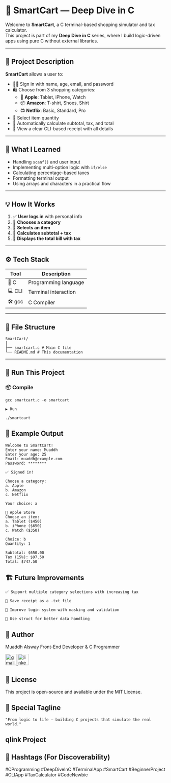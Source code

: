 # 🛒 SmartCart — Deep Dive in C 

Welcome to **SmartCart**, a C terminal-based shopping simulator and tax calculator.  
This project is part of my **Deep Dive in C** series, where I build logic-driven apps using pure C without external libraries.

---

## 📌 Project Description

**SmartCart** allows a user to:
- 🧑‍💻 Sign in with name, age, email, and password
- 🛍️ Choose from 3 shopping categories:
  - 🍏 **Apple**: Tablet, iPhone, Watch
  - 📦 **Amazon**: T-shirt, Shoes, Shirt
  - 📺 **Netflix**: Basic, Standard, Pro
- 🔢 Select item quantity
- 💸 Automatically calculate subtotal, tax, and total
- 🧾 View a clear CLI-based receipt with all details

---

## 🧠 What I Learned

- Handling `scanf()` and user input
- Implementing multi-option logic with `if/else`
- Calculating percentage-based taxes
- Formatting terminal output
- Using arrays and characters in a practical flow

---

## 💡 How It Works

1. ✅ **User logs in** with personal info
2. 🎯 **Chooses a category**
3. 🧾 **Selects an item**
4. 🧮 **Calculates subtotal + tax**
5. 📄 **Displays the total bill with tax**

---

## ⚙️ Tech Stack

| Tool     | Description            |
|----------|------------------------|
| 🧠 C      | Programming language   |
| 💻 CLI   | Terminal interaction   |
| 🛠️ gcc   | C Compiler             |

---

## 📂 File Structure
```
SmartCart/
│
├── smartcart.c # Main C file
└── README.md # This documentation
```

---

## 🚀 Run This Project

### 📦 Compile
```
gcc smartcart.c -o smartcart

▶️ Run

./smartcart
```

## 🧾 Example Output
```
Welcome to SmartCart!
Enter your name: Muaddh
Enter your age: 25
Email: muaddh@example.com
Password: ********

✅ Signed in!

Choose a category:
a. Apple
b. Amazon
c. Netflix

Your choice: a

🛒 Apple Store
Choose an item:
a. Tablet ($450)
b. iPhone ($650)
c. Watch ($350)

Choice: b
Quantity: 1

Subtotal: $650.00
Tax (15%): $97.50
Total: $747.50
```

## 🏗️ Future Improvements

    ✅ Support multiple category selections with increasing tax

    📁 Save receipt as a .txt file

    🔐 Improve login system with masking and validation

    🧩 Use struct for better data handling

## 👤 Author

Muaddh Alsway
Front-End Developer & C Programmer

  <a href="https://mail.google.com/mail/muaddhalsway.com" target="_blank">
    <img src="https://img.shields.io/static/v1?message=Gmail&logo=gmail&label=&color=D14836&logoColor=white&labelColor=&style=for-the-badge" height="35" alt="gmail logo"  />
  </a>
  <a href="https://www.linkedin.com/in/muaddh-alsway/" target="_blank">
    <img src="https://img.shields.io/static/v1?message=LinkedIn&logo=linkedin&label=&color=0077B5&logoColor=white&labelColor=&style=for-the-badge" height="35" alt="linkedin logo"  />
  </a>

## 🪪 License

This project is open-source and available under the MIT License.

## 🌟 Special Tagline

    "From logic to life — building C projects that simulate the real world."

## qlink Project


## 🔖 Hashtags (For Discoverability)

#CProgramming #DeepDiveInC #TerminalApp #SmartCart #BeginnerProject #CLIApp #TaxCalculator #CodeNewbie

